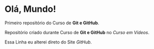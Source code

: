 # Olá, Mundo!
 Primeiro repositório do Curso de **Git e GitHub**.

Repositório criado durante Curso de **Git e GitHub** no *Curso em Vídeos*.

Essa Linha eu alterei direto do Site *GitHub*.
